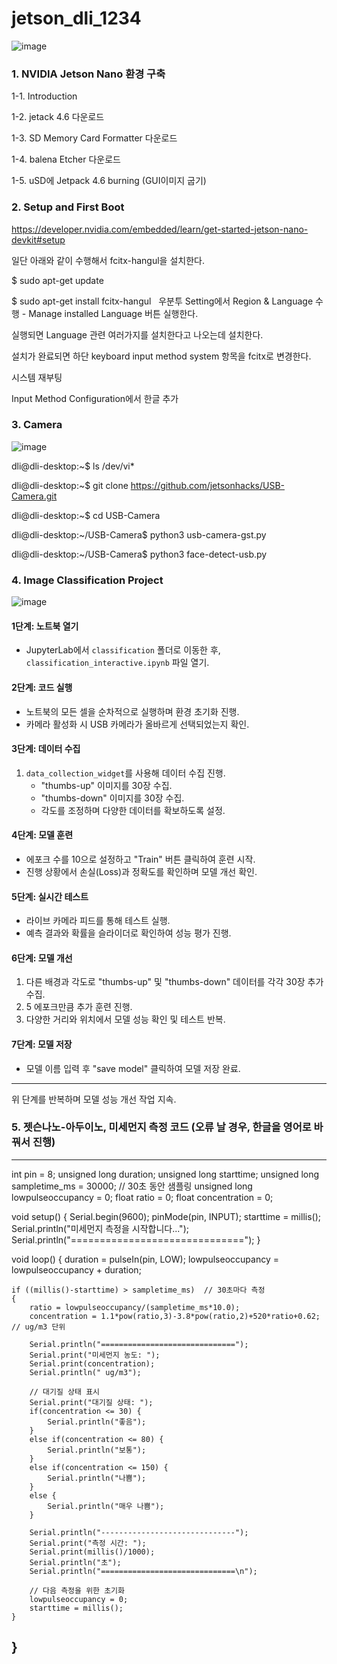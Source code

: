 # jetson_dli_1234
![image](https://github.com/user-attachments/assets/f2953de3-1d15-478f-9387-acbe3d2c9aef)

### 1. NVIDIA Jetson Nano 환경 구축

1-1. Introduction

1-2. jetack 4.6 다운로드

1-3. SD Memory Card Formatter 다운로드

1-4. balena Etcher 다운로드

1-5. uSD에 Jetpack 4.6 burning (GUI이미지 굽기)

### 2. Setup and First Boot

https://developer.nvidia.com/embedded/learn/get-started-jetson-nano-devkit#setup

일단 아래와 같이 수행해서 fcitx-hangul을 설치한다. 

$ sudo apt-get update

$ sudo apt-get install fcitx-hangul
 
우분투 Setting에서 Region & Language 수행 - Manage installed Language 버튼 실행한다.

실행되면 Language 관련 여러가지를 설치한다고 나오는데 설치한다.

설치가 완료되면 하단 keyboard input method system 항목을 fcitx로 변경한다.

시스템 재부팅

Input Method Configuration에서 한글 추가

### 3. Camera
![image](https://github.com/user-attachments/assets/aee59202-22bb-4f04-8729-7405ab7892f8)

dli@dli-desktop:~$  ls /dev/vi*

dli@dli-desktop:~$ git clone https://github.com/jetsonhacks/USB-Camera.git

dli@dli-desktop:~$ cd USB-Camera

dli@dli-desktop:~/USB-Camera$ python3 usb-camera-gst.py

dli@dli-desktop:~/USB-Camera$  python3 face-detect-usb.py

### 4. Image Classification Project

![image](https://github.com/user-attachments/assets/4b94568c-c9d1-4893-a2f5-5262daadf44a)


#### **1단계: 노트북 열기**  
- JupyterLab에서 `classification` 폴더로 이동한 후, `classification_interactive.ipynb` 파일 열기.  

#### **2단계: 코드 실행**  
- 노트북의 모든 셀을 순차적으로 실행하며 환경 초기화 진행.  
- 카메라 활성화 시 USB 카메라가 올바르게 선택되었는지 확인.

#### **3단계: 데이터 수집**  
1. `data_collection_widget`를 사용해 데이터 수집 진행.  
   - "thumbs-up" 이미지를 30장 수집.  
   - "thumbs-down" 이미지를 30장 수집.  
   - 각도를 조정하며 다양한 데이터를 확보하도록 설정.  

#### **4단계: 모델 훈련**  
- 에포크 수를 10으로 설정하고 "Train" 버튼 클릭하여 훈련 시작.  
- 진행 상황에서 손실(Loss)과 정확도를 확인하며 모델 개선 확인.

#### **5단계: 실시간 테스트**  
- 라이브 카메라 피드를 통해 테스트 실행.  
- 예측 결과와 확률을 슬라이더로 확인하여 성능 평가 진행.

#### **6단계: 모델 개선**  
1. 다른 배경과 각도로 "thumbs-up" 및 "thumbs-down" 데이터를 각각 30장 추가 수집.  
2. 5 에포크만큼 추가 훈련 진행.  
3. 다양한 거리와 위치에서 모델 성능 확인 및 테스트 반복.  

#### **7단계: 모델 저장**  
- 모델 이름 입력 후 "save model" 클릭하여 모델 저장 완료.

---

위 단계를 반복하며 모델 성능 개선 작업 지속.

### 5. 젯슨나노-아두이노, 미세먼지 측정 코드 (오류 날 경우, 한글을 영어로 바꿔서 진행)

---

int pin = 8;
unsigned long duration;
unsigned long starttime;
unsigned long sampletime_ms = 30000;  // 30초 동안 샘플링
unsigned long lowpulseoccupancy = 0;
float ratio = 0;
float concentration = 0;

void setup()
{
    Serial.begin(9600);
    pinMode(pin, INPUT);
    starttime = millis();
    Serial.println("미세먼지 측정을 시작합니다...");
    Serial.println("==============================");
}

void loop()
{
    duration = pulseIn(pin, LOW);
    lowpulseoccupancy = lowpulseoccupancy + duration;

    if ((millis()-starttime) > sampletime_ms)  // 30초마다 측정
    {
        ratio = lowpulseoccupancy/(sampletime_ms*10.0);
        concentration = 1.1*pow(ratio,3)-3.8*pow(ratio,2)+520*ratio+0.62; // ug/m3 단위

        Serial.println("==============================");
        Serial.print("미세먼지 농도: ");
        Serial.print(concentration);
        Serial.println(" ug/m3");

        // 대기질 상태 표시
        Serial.print("대기질 상태: ");
        if(concentration <= 30) {
            Serial.println("좋음");
        }
        else if(concentration <= 80) {
            Serial.println("보통");
        }
        else if(concentration <= 150) {
            Serial.println("나쁨");
        }
        else {
            Serial.println("매우 나쁨");
        }

        Serial.println("------------------------------");
        Serial.print("측정 시간: ");
        Serial.print(millis()/1000);
        Serial.println("초");
        Serial.println("==============================\n");

        // 다음 측정을 위한 초기화
        lowpulseoccupancy = 0;
        starttime = millis();
    }
}
---
